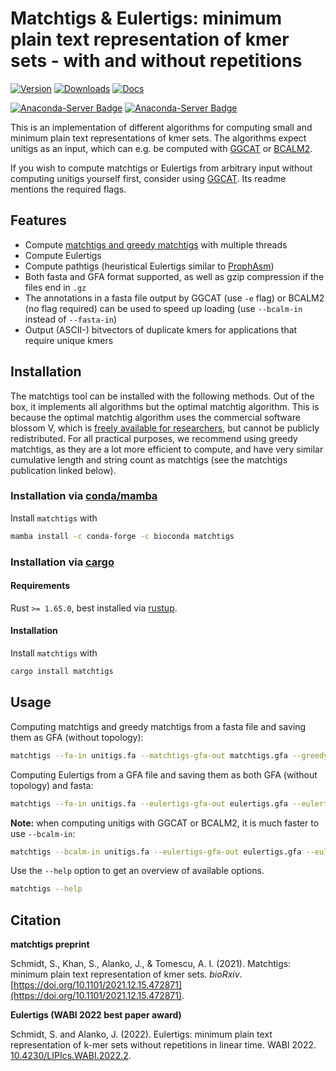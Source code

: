 # Matchtigs & Eulertigs: minimum plain text representation of kmer sets - with and without repetitions

[![Version](https://img.shields.io/crates/v/matchtigs.svg?style=flat-square)](https://crates.io/crates/matchtigs)
[![Downloads](https://img.shields.io/crates/d/matchtigs.svg?style=flat-square)](https://crates.io/crates/matchtigs)
[![Docs](https://img.shields.io/badge/docs-latest-blue.svg?style=flat-square)](https://docs.rs/matchtigs)

[![Anaconda-Server Badge](https://anaconda.org/bioconda/matchtigs/badges/version.svg)](https://anaconda.org/bioconda/matchtigs)
[![Anaconda-Server Badge](https://anaconda.org/bioconda/matchtigs/badges/downloads.svg)](https://anaconda.org/bioconda/matchtigs)

This is an implementation of different algorithms for computing small and minimum plain text representations of kmer sets.
The algorithms expect unitigs as an input, which can e.g. be computed with [GGCAT](https://github.com/algbio/ggcat) or [BCALM2](https://github.com/GATB/bcalm).

If you wish to compute matchtigs or Eulertigs from arbitrary input without computing unitigs yourself first, consider using [GGCAT](https://github.com/algbio/ggcat). Its readme mentions the required flags.

## Features

 * Compute [matchtigs and greedy matchtigs](https://doi.org/10.1101/2021.12.15.472871) with multiple threads
 * Compute Eulertigs
 * Compute pathtigs (heuristical Eulertigs similar to [ProphAsm](https://doi.org/10.1186/s13059-021-02297-z))
 * Both fasta and GFA format supported, as well as gzip compression if the files end in `.gz`
 * The annotations in a fasta file output by GGCAT (use `-e` flag) or BCALM2 (no flag required) can be used to speed up loading (use `--bcalm-in` instead of `--fasta-in`)
 * Output (ASCII-) bitvectors of duplicate kmers for applications that require unique kmers

## Installation

The matchtigs tool can be installed with the following methods.
Out of the box, it implements all algorithms but the optimal matchtig algorithm.
This is because the optimal matchtig algorithm uses the commercial software blossom V, which is [freely available for researchers](https://pub.ista.ac.at/~vnk/software.html#BLOSSOM5), but cannot be publicly redistributed.
For all practical purposes, we recommend using greedy matchtigs, as they are a lot more efficient to compute, and have very similar cumulative length and string count as matchtigs (see the matchtigs publication linked below).

### Installation via [conda/mamba](https://docs.conda.io/en/latest/)

Install `matchtigs` with
```bash
mamba install -c conda-forge -c bioconda matchtigs
```

### Installation via [cargo](https://crates.io/)

#### Requirements

Rust `>= 1.65.0`, best installed via [rustup](https://rustup.rs/).

#### Installation

Install `matchtigs` with
```bash
cargo install matchtigs
```

## Usage

Computing matchtigs and greedy matchtigs from a fasta file and saving them as GFA (without topology):
```bash
matchtigs --fa-in unitigs.fa --matchtigs-gfa-out matchtigs.gfa --greedytigs-gfa-out greedy-matchtigs.gfa
```

Computing Eulertigs from a GFA file and saving them as both GFA (without topology) and fasta:
```bash
matchtigs --fa-in unitigs.fa --eulertigs-gfa-out eulertigs.gfa --eulertigs-fa-out eulertigs.fa
```

**Note:** when computing unitigs with GGCAT or BCALM2, it is much faster to use `--bcalm-in`:
```bash
matchtigs --bcalm-in unitigs.fa --eulertigs-gfa-out eulertigs.gfa --eulertigs-fa-out eulertigs.fa
```

Use the `--help` option to get an overview of available options.
```bash
matchtigs --help
```

## Citation

**matchtigs preprint**

Schmidt, S., Khan, S., Alanko, J., & Tomescu, A. I. (2021). Matchtigs: minimum plain text representation of kmer sets. _bioRxiv_. [https://doi.org/10.1101/2021.12.15.472871](https://doi.org/10.1101/2021.12.15.472871).

**Eulertigs (WABI 2022 best paper award)**

Schmidt, S. and Alanko, J. (2022). Eulertigs: minimum plain text representation of k-mer sets without repetitions in linear time. WABI 2022. [10.4230/LIPIcs.WABI.2022.2](https://doi.org/10.4230/LIPIcs.WABI.2022.2).
